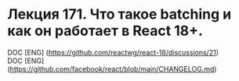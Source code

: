 # Лекция 171. Что такое batching и как он работает в React 18+.

DOC [ENG] (https://github.com/reactwg/react-18/discussions/21)  
DOC [ENG] (https://github.com/facebook/react/blob/main/CHANGELOG.md)  
